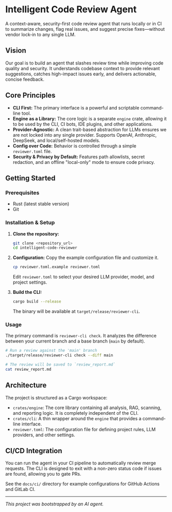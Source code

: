 # Intelligent Code Review Agent

A context-aware, security-first code review agent that runs locally or in CI to summarize changes, flag real issues, and suggest precise fixes—without vendor lock-in to any single LLM.

## Vision

Our goal is to build an agent that slashes review time while improving code quality and security. It understands codebase context to provide relevant suggestions, catches high-impact issues early, and delivers actionable, concise feedback.

## Core Principles

- **CLI First:** The primary interface is a powerful and scriptable command-line tool.
- **Engine as a Library:** The core logic is a separate `engine` crate, allowing it to be used by the CLI, CI bots, IDE plugins, and other applications.
- **Provider-Agnostic:** A clean trait-based abstraction for LLMs ensures we are not locked into any single provider. Supports OpenAI, Anthropic, DeepSeek, and local/self-hosted models.
- **Config over Code:** Behavior is controlled through a simple `reviewer.toml` file.
- **Security & Privacy by Default:** Features path allowlists, secret redaction, and an offline "local-only" mode to ensure code privacy.

## Getting Started

### Prerequisites

- Rust (latest stable version)
- Git

### Installation & Setup

1.  **Clone the repository:**
    ```bash
    git clone <repository_url>
    cd intelligent-code-reviewer
    ```

2.  **Configuration:**
    Copy the example configuration file and customize it.
    ```bash
    cp reviewer.toml.example reviewer.toml
    ```
    Edit `reviewer.toml` to select your desired LLM provider, model, and project settings.

3.  **Build the CLI:**
    ```bash
    cargo build --release
    ```
    The binary will be available at `target/release/reviewer-cli`.

### Usage

The primary command is `reviewer-cli check`. It analyzes the difference between your current branch and a base branch (`main` by default).

```bash
# Run a review against the 'main' branch
./target/release/reviewer-cli check --diff main

# The review will be saved to `review_report.md`
cat review_report.md
```

## Architecture

The project is structured as a Cargo workspace:

-   `crates/engine`: The core library containing all analysis, RAG, scanning, and reporting logic. It is completely independent of the CLI.
-   `crates/cli`: A thin wrapper around the `engine` that provides a command-line interface.
-   `reviewer.toml`: The configuration file for defining project rules, LLM providers, and other settings.

## CI/CD Integration

You can run the agent in your CI pipeline to automatically review merge requests. The CLI is designed to exit with a non-zero status code if issues are found, allowing you to gate PRs.

See the `docs/ci/` directory for example configurations for GitHub Actions and GitLab CI.

---

*This project was bootstrapped by an AI agent.*
